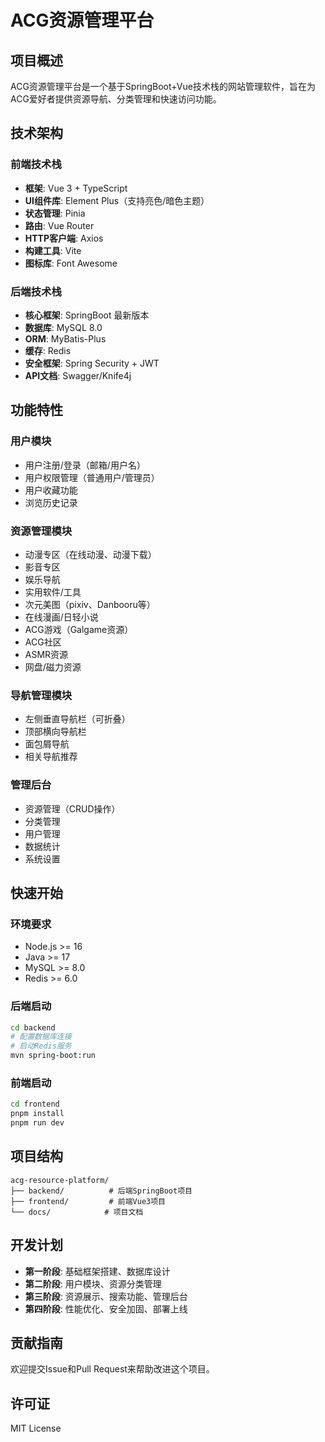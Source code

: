# ACG资源管理平台

## 项目概述

ACG资源管理平台是一个基于SpringBoot+Vue技术栈的网站管理软件，旨在为ACG爱好者提供资源导航、分类管理和快速访问功能。

## 技术架构

### 前端技术栈
- **框架**: Vue 3 + TypeScript
- **UI组件库**: Element Plus（支持亮色/暗色主题）
- **状态管理**: Pinia
- **路由**: Vue Router
- **HTTP客户端**: Axios
- **构建工具**: Vite
- **图标库**: Font Awesome

### 后端技术栈
- **核心框架**: SpringBoot 最新版本
- **数据库**: MySQL 8.0
- **ORM**: MyBatis-Plus
- **缓存**: Redis
- **安全框架**: Spring Security + JWT
- **API文档**: Swagger/Knife4j

## 功能特性

### 用户模块
- 用户注册/登录（邮箱/用户名）
- 用户权限管理（普通用户/管理员）
- 用户收藏功能
- 浏览历史记录

### 资源管理模块
- 动漫专区（在线动漫、动漫下载）
- 影音专区
- 娱乐导航
- 实用软件/工具
- 次元美图（pixiv、Danbooru等）
- 在线漫画/日轻小说
- ACG游戏（Galgame资源）
- ACG社区
- ASMR资源
- 网盘/磁力资源

### 导航管理模块
- 左侧垂直导航栏（可折叠）
- 顶部横向导航栏
- 面包屑导航
- 相关导航推荐

### 管理后台
- 资源管理（CRUD操作）
- 分类管理
- 用户管理
- 数据统计
- 系统设置

## 快速开始

### 环境要求
- Node.js >= 16
- Java >= 17
- MySQL >= 8.0
- Redis >= 6.0

### 后端启动
```bash
cd backend
# 配置数据库连接
# 启动Redis服务
mvn spring-boot:run
```

### 前端启动
```bash
cd frontend
pnpm install
pnpm run dev
```

## 项目结构

```
acg-resource-platform/
├── backend/          # 后端SpringBoot项目
├── frontend/         # 前端Vue3项目
└── docs/            # 项目文档
```

## 开发计划

- **第一阶段**: 基础框架搭建、数据库设计
- **第二阶段**: 用户模块、资源分类管理
- **第三阶段**: 资源展示、搜索功能、管理后台
- **第四阶段**: 性能优化、安全加固、部署上线

## 贡献指南

欢迎提交Issue和Pull Request来帮助改进这个项目。

## 许可证

MIT License 